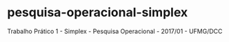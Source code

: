 # pesquisa-operacional-simplex
Trabalho Prático 1 - Simplex - Pesquisa Operacional - 2017/01 - UFMG/DCC
